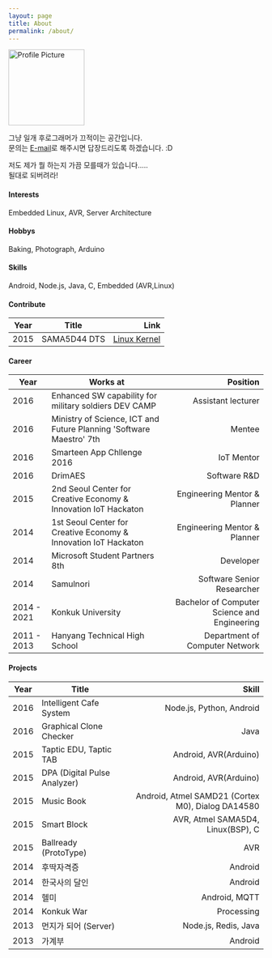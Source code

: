 ```yaml
---
layout: page
title: About
permalink: /about/
---
```


<img src="http://graph.facebook.com/100001801169209/picture?type=large" title="Profile Picture" width="150" class="profile">

그냥 일개 후로그래머가 끄적이는 공간입니다.<br>
문의는 [E-mail][email]로 해주시면 답장드리도록 하겠습니다. :D<br>

저도 제가 뭘 하는지 가끔 모를때가 있습니다.....<br>
될대로 되버려라!<br>

#### Interests

Embedded Linux, AVR, Server Architecture

#### Hobbys

Baking, Photograph, Arduino

#### Skills
Android, Node.js, Java, C, Embedded (AVR,Linux)


#### Contribute

| Year | Title | Link |
| --- | --- | ---: |
| 2015 | SAMA5D44 DTS | [Linux Kernel][linux_kernel] |


#### Career

| Year | Works at | Position |
| --- | --- | ---: |
| 2016 | Enhanced SW capability for military soldiers DEV CAMP | Assistant lecturer |
| 2016 | Ministry of Science, ICT and Future Planning 'Software Maestro' 7th | Mentee |
| 2016 | Smarteen App Chllenge 2016 | IoT Mentor |
| 2016 | DrimAES | Software R&D |
| 2015 | 2nd Seoul Center for Creative Economy & Innovation IoT Hackaton | Engineering Mentor & Planner |
| 2014 | 1st Seoul Center for Creative Economy & Innovation IoT Hackaton | Engineering Mentor & Planner |
| 2014 | Microsoft Student Partners 8th | Developer |
| 2014 | Samulnori | Software Senior Researcher |
| 2014 - 2021 | Konkuk University | Bachelor of Computer Science and Engineering |
| 2011 - 2013 | Hanyang Technical High School | Department of Computer Network |

#### Projects

| Year | Title | Skill |
| --- | --- | ---: |
| 2016 | Intelligent Cafe System | Node.js, Python, Android |
| 2016 | Graphical Clone Checker | Java |
| 2015 | Taptic EDU, Taptic TAB | Android, AVR(Arduino) |
| 2015 | DPA (Digital Pulse Analyzer) | Android, AVR(Arduino) |
| 2015 | Music Book | Android, Atmel SAMD21 (Cortex M0), Dialog DA14580 |
| 2015 | Smart Block | AVR, Atmel SAMA5D4, Linux(BSP), C |
| 2015 | Ballready (ProtoType) | AVR |
| 2014 | 후딱자격증 | Android |
| 2014 | 한국사의 달인 | Android |
| 2014 | 헬미 | Android, MQTT |
| 2014 | Konkuk War | Processing |
| 2013 | 먼지가 되어 (Server) | Node.js, Redis, Java |
| 2013 | 가계부 | Android |


[linux_kernel]: https://git.kernel.org/cgit/linux/kernel/git/stable/linux-stable.git/log/?id=refs%2Ftags%2Fv4.4.14&qt=author&q=suchang
[email]: https://git.kernel.org/cgit/linux/kernel/git/stable/linux-stable.git/log/?id=refs%2Ftags%2Fv4.4.14&qt=author&q=suchang
